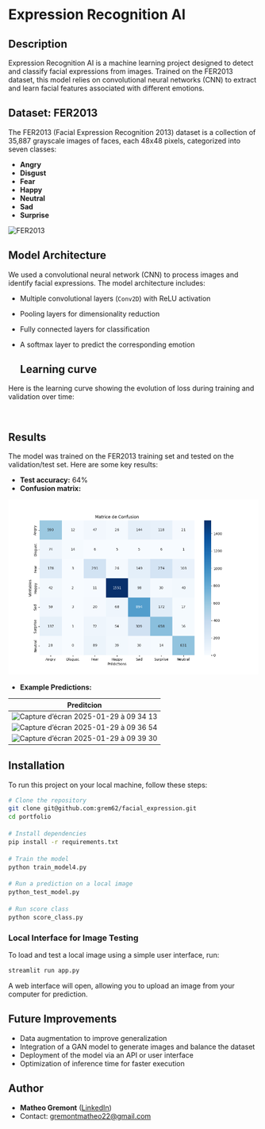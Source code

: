 # Expression Recognition AI

## Description

Expression Recognition AI is a machine learning project designed to detect and classify facial expressions from images. Trained on the FER2013 dataset, this model relies on convolutional neural networks (CNN) to extract and learn facial features associated with different emotions.

## Dataset: FER2013

The FER2013 (Facial Expression Recognition 2013) dataset is a collection of 35,887 grayscale images of faces, each 48x48 pixels, categorized into seven classes:

- **Angry**
- **Disgust**
- **Fear**
- **Happy**
- **Neutral**
- **Sad**
- **Surprise**

![FER2013](https://th.bing.com/th/id/OIP.vgk1jEsKSe0qnuDj6RpGkwHaDn?rs=1&pid=ImgDetMain)

## Model Architecture

We used a convolutional neural network (CNN) to process images and identify facial expressions. The model architecture includes:

- Multiple convolutional layers (`Conv2D`) with ReLU activation
- Pooling layers for dimensionality reduction
- Fully connected layers for classification
- A softmax layer to predict the corresponding emotion

  ## Learning curve

Here is the learning curve showing the evolution of loss during training and validation over time:

![]()

## Results

The model was trained on the FER2013 training set and tested on the validation/test set. Here are some key results:

- **Test accuracy:** 64%
- **Confusion matrix:**

![Confusion Matrix](Documents/project_ml_sentiment/model_expressionfacial/reports/data_fer2013/matrice_model4.png)

- **Example Predictions:**

| Preditcion  |
|------------|
|<img width="384" alt="Capture d’écran 2025-01-29 à 09 34 13" src="https://github.com/user-attachments/assets/1a935cce-392c-4054-8904-1072b327154e" />
|<img width="324" alt="Capture d’écran 2025-01-29 à 09 36 54" src="https://github.com/user-attachments/assets/43dfa66f-47ec-4b03-8198-c42e08198075" />
|<img width="274" alt="Capture d’écran 2025-01-29 à 09 39 30" src="https://github.com/user-attachments/assets/c7cbd243-c268-4e92-9b61-7ccf8711c526" />


## Installation

To run this project on your local machine, follow these steps:

```bash
# Clone the repository
git clone git@github.com:grem62/facial_expression.git
cd portfolio

# Install dependencies
pip install -r requirements.txt

# Train the model
python train_model4.py

# Run a prediction on a local image
python_test_model.py

# Run score class
python score_class.py
```

### Local Interface for Image Testing

To load and test a local image using a simple user interface, run:

```bash
streamlit run app.py
```

A web interface will open, allowing you to upload an image from your computer for prediction.

## Future Improvements

- Data augmentation to improve generalization
- Integration of a GAN model to generate images and balance the dataset
- Deployment of the model via an API or user interface
- Optimization of inference time for faster execution

## Author

- **Matheo Gremont** ([LinkedIn](https://www.linkedin.com/in/matheo-gremont-aa0b41251))
- Contact: gremontmatheo22@gmail.com

